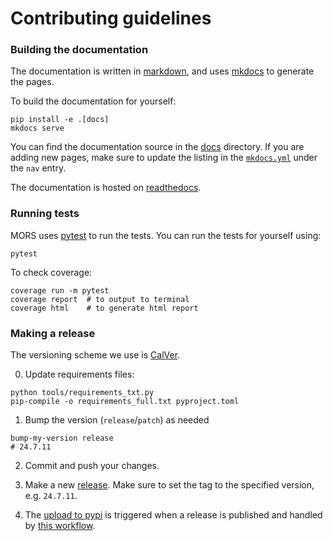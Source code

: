 # Contributing guidelines

### Building the documentation

The documentation is written in [markdown](https://www.markdownguide.org/basic-syntax/), and uses [mkdocs](https://www.mkdocs.org/) to generate the pages.

To build the documentation for yourself:

```console
pip install -e .[docs]
mkdocs serve
```

You can find the documentation source in the [docs](https://github.com/FormingWorlds/MORS/tree/main/docs) directory.
If you are adding new pages, make sure to update the listing in the [`mkdocs.yml`](https://github.com/FormingWorlds/MORS/blob/main/mkdocs.yml) under the `nav` entry.

The documentation is hosted on [readthedocs](https://fwl-mors.readthedocs.io).
### Running tests

MORS uses [pytest](https://docs.pytest.org/en/latest/) to run the tests. You can run the tests for yourself using:

```console
pytest
```

To check coverage:

```console
coverage run -m pytest
coverage report  # to output to terminal
coverage html    # to generate html report
```


### Making a release

The versioning scheme we use is [CalVer](https://calver.org/).

0. Update requirements files:

```console
python tools/requirements_txt.py
pip-compile -o requirements_full.txt pyproject.toml
```

1. Bump the version (`release`/`patch`) as needed

```console
bump-my-version release
# 24.7.11
```

2. Commit and push your changes.

3. Make a new [release](https://github.com/FormingWorlds/MORS/releases). Make sure to set the tag to the specified version, e.g. `24.7.11`.

4. The [upload to pypi](https://pypi.org/project/fwl-mors) is triggered when a release is published and handled by [this workflow](https://github.com/FormingWorlds/MORS/actions/workflows/publish.yaml).
